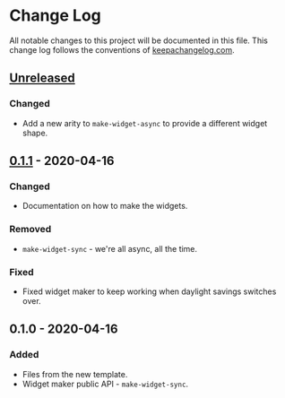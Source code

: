 # Change Log
All notable changes to this project will be documented in this file. This change log follows the conventions of [keepachangelog.com](http://keepachangelog.com/).

## [Unreleased]
### Changed
- Add a new arity to `make-widget-async` to provide a different widget shape.

## [0.1.1] - 2020-04-16
### Changed
- Documentation on how to make the widgets.

### Removed
- `make-widget-sync` - we're all async, all the time.

### Fixed
- Fixed widget maker to keep working when daylight savings switches over.

## 0.1.0 - 2020-04-16
### Added
- Files from the new template.
- Widget maker public API - `make-widget-sync`.

[Unreleased]: https://github.com/your-name/math-quiz/compare/0.1.1...HEAD
[0.1.1]: https://github.com/your-name/math-quiz/compare/0.1.0...0.1.1
